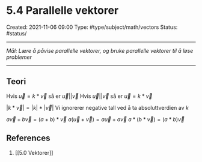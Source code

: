 # 5.4 Parallelle vektorer
Created: 2021-11-06 09:00
Type: #type/subject/math/vectors 
Status: #status/

---

*Mål: Lære å påvise parallelle vektorer, og bruke parallelle vektorer til å løse problemer*

---

## Teori

Hvis $\vec u=k*\vec v$ så er $\vec u||\vec v$
Hvis $\vec u||\vec v$ så er $\vec u=k*\vec v$

$|k*\vec v|=|k|*|\vec v|$
Vi ignorerer negative tall ved å ta absoluttverdien av $k$

$a\vec v+b\vec v=(a+b)*\vec v$
$a(\vec u+\vec v)=a\vec u+a\vec v$
$a*(b*\vec v)=(a*b)\vec v$

## References
1. [[5.0 Vektorer]]